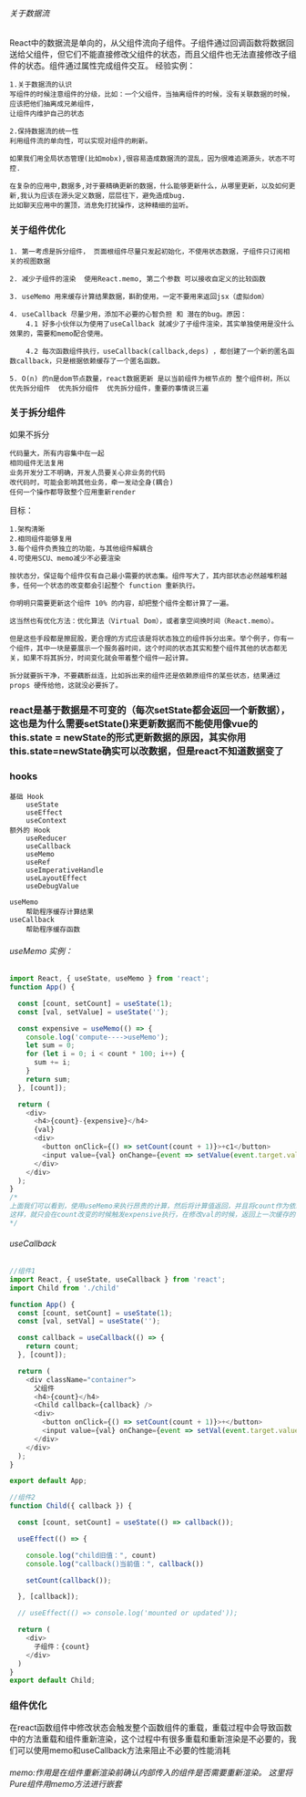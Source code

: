 ###### 关于数据流
React中的数据流是单向的，从父组件流向子组件。子组件通过回调函数将数据回送给父组件，但它们不能直接修改父组件的状态，而且父组件也无法直接修改子组件的状态。组件通过属性完成组件交互。
经验实例：
```
1.关于数据流的认识
写组件的时候注意组件的分级，比如：一个父组件，当抽离组件的时候，没有关联数据的时候，应该把他们抽离成兄弟组件，
让组件内维护自己的状态

2.保持数据流的统一性
利用组件流的单向性，可以实现对组件的刷新。

如果我们用全局状态管理(比如mobx),很容易造成数据流的混乱，因为很难追溯源头，状态不可控.

在复杂的应用中,数据多,对于要精确更新的数据，什么能够更新什么，从哪里更新，以及如何更新,我认为应该在源头定义数据，层层往下，避免造成bug.
比如聊天应用中的置顶，消息免打扰操作，这种精细的监听。
```



### 关于组件优化
```
1. 第一考虑是拆分组件， 页面根组件尽量只发起初始化，不使用状态数据，子组件只订阅相关的视图数据

2. 减少子组件的渲染  使用React.memo, 第二个参数 可以接收自定义的比较函数

3. useMemo 用来缓存计算结果数据，斟酌使用，一定不要用来返回jsx（虚拟dom）

4. useCallback 尽量少用，添加不必要的心智负担 和 潜在的bug。原因：
	4.1 好多小伙伴以为使用了useCallback 就减少了子组件渲染，其实单独使用是没什么效果的，需要和memo配合使用。

	4.2 每次函数组件执行，useCallback(callback,deps) ，都创建了一个新的匿名函数callback，只是根据依赖缓存了一个匿名函数。

5. O(n) 的n是dom节点数量，react数据更新 是以当前组件为根节点的 整个组件树，所以 优先拆分组件  优先拆分组件  优先拆分组件，重要的事情说三遍
```

### 关于拆分组件

如果不拆分
```
代码量大，所有内容集中在一起
相同组件无法复用
业务开发分工不明确，开发人员要关心非业务的代码
改代码时，可能会影响其他业务，牵一发动全身(耦合)
任何一个操作都导致整个应用重新render
```

目标：
```
1.架构清晰
2.相同组件能够复用
3.每个组件负责独立的功能，与其他组件解耦合
4.可使用SCU、memo减少不必要渲染
```

```
按状态分，保证每个组件仅有自己最小需要的状态集。组件写大了，其内部状态必然越堆积越多，任何一个状态的改变都会引起整个 function 重新执行。

你明明只需要更新这个组件 10% 的内容，却把整个组件全都计算了一遍。

这当然也有优化方法：优化算法（Virtual Dom），或者拿空间换时间（React.memo）。

但是这些手段都是擦屁股，更合理的方式应该是将状态独立的组件拆分出来。举个例子，你有一个组件，其中一块是要展示一个服务器时间，这个时间的状态其实和整个组件其他的状态都无关，如果不将其拆分，时间变化就会带着整个组件一起计算。

拆分就要拆干净，不要藕断丝连，比如拆出来的组件还是依赖原组件的某些状态，结果通过 props 硬传给他，这就没必要拆了。
```

### react是基于数据是不可变的（每次setState都会返回一个新数据），这也是为什么需要setState()来更新数据而不能使用像vue的this.state = newState的形式更新数据的原因，其实你用this.state=newState确实可以改数据，但是react不知道数据变了

### hooks
```
基础 Hook
	useState
	useEffect
	useContext
额外的 Hook
	useReducer
	useCallback
	useMemo
	useRef
	useImperativeHandle
	useLayoutEffect
	useDebugValue
```

```
useMemo
	帮助程序缓存计算结果
useCallback
	帮助程序缓存函数
```

###### useMemo 实例：
```js
import React, { useState, useMemo } from 'react';
function App() {

  const [count, setCount] = useState(1);
  const [val, setValue] = useState('');

  const expensive = useMemo(() => {
    console.log('compute---->useMemo');
    let sum = 0;
    for (let i = 0; i < count * 100; i++) {
      sum += i;
    }
    return sum;
  }, [count]);

  return (
    <div>
      <h4>{count}-{expensive}</h4>
      {val}
      <div>
        <button onClick={() => setCount(count + 1)}>+c1</button>
        <input value={val} onChange={event => setValue(event.target.value)} />
      </div>
    </div>
  );
}
/*
上面我们可以看到，使用useMemo来执行昂贵的计算，然后将计算值返回，并且将count作为依赖值传递进去。
这样，就只会在count改变的时候触发expensive执行，在修改val的时候，返回上一次缓存的值。
*/
```

###### useCallback
```js
//组件1
import React, { useState, useCallback } from 'react';
import Child from './child'

function App() {
  const [count, setCount] = useState(1);
  const [val, setVal] = useState('');

  const callback = useCallback(() => {
    return count;
  }, [count]);

  return (
    <div className="container">
      父组件
      <h4>{count}</h4>
      <Child callback={callback} />
      <div>
        <button onClick={() => setCount(count + 1)}>+</button>
        <input value={val} onChange={event => setVal(event.target.value)} />
      </div>
    </div>
  );
}

export default App;

//组件2
function Child({ callback }) {

  const [count, setCount] = useState(() => callback());

  useEffect(() => {

    console.log("child旧值：", count)
    console.log("callback()当前值：", callback())

    setCount(callback());

  }, [callback]);

  // useEffect(() => console.log('mounted or updated'));

  return (
    <div>
      子组件：{count}
    </div>
  )
}
export default Child;
```

### 组件优化
在react函数组件中修改状态会触发整个函数组件的重载，重载过程中会导致函数中的方法重载和组件重新渲染，这个过程中有很多重载和重新渲染是不必要的，我们可以使用memo和useCallback方法来阻止不必要的性能消耗

###### memo:作用是在组件重新渲染前确认内部传入的组件是否需要重新渲染。 这里将Pure组件用memo方法进行嵌套
```

```
